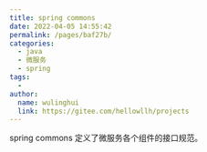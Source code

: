 ```yaml
---
title: spring commons
date: 2022-04-05 14:55:42
permalink: /pages/baf27b/
categories:
  - java
  - 微服务
  - spring
tags:
  - 
author: 
  name: wulinghui
  link: https://gitee.com/hellowllh/projects
---
```

spring commons 定义了微服务各个组件的接口规范。

